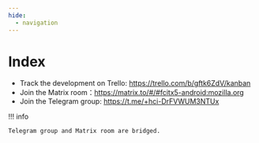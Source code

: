 ```yaml
---
hide:
  - navigation
---
```


# Index

* Track the development on Trello: <https://trello.com/b/gftk6ZdV/kanban>
* Join the Matrix room：<https://matrix.to/#/#fcitx5-android:mozilla.org>
* Join the Telegram group: <https://t.me/+hci-DrFVWUM3NTUx>

!!! info

    Telegram group and Matrix room are bridged.
